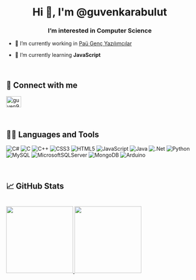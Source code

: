 <h1 align="center">Hi 👋, I'm @guvenkarabulut</h1>
<h3 align="center">I’m interested in Computer Science</h3>

- 🔭 I’m currently working in [Paü Genç Yazılımcılar](https://github.com/GencYazilimcilar)

- 🌱 I’m currently learning **JavaScript**

<br>


## 👋 Connect with me
<p align="left">
<a href="https://instagram.com/guven94372" target="blank"><img align="center" src="https://raw.githubusercontent.com/rahuldkjain/github-profile-readme-generator/master/src/images/icons/Social/instagram.svg" alt="guven94372" height="30" width="40" /></a>
</p>

<br>

## 👩‍💻 Languages and Tools
![C#](https://img.shields.io/badge/c%23-%23239120.svg?style=for-the-badge&logo=c-sharp&logoColor=white)
![C](https://img.shields.io/badge/c-%2300599C.svg?style=for-the-badge&logo=c&logoColor=white)
![C++](https://img.shields.io/badge/c++-%2300599C.svg?style=for-the-badge&logo=c%2B%2B&logoColor=white)
![CSS3](https://img.shields.io/badge/css3-%231572B6.svg?style=for-the-badge&logo=css3&logoColor=white)
![HTML5](https://img.shields.io/badge/html5-%23E34F26.svg?style=for-the-badge&logo=html5&logoColor=white)
![JavaScript](https://img.shields.io/badge/javascript-%23323330.svg?style=for-the-badge&logo=javascript&logoColor=%23F7DF1E)
![Java](https://img.shields.io/badge/java-%23ED8B00.svg?style=for-the-badge&logo=java&logoColor=white)
![.Net](https://img.shields.io/badge/.NET-5C2D91?style=for-the-badge&logo=.net&logoColor=white)
![Python](https://img.shields.io/badge/python-3670A0?style=for-the-badge&logo=python&logoColor=ffdd54)
![MySQL](https://img.shields.io/badge/mysql-%2300f.svg?style=for-the-badge&logo=mysql&logoColor=white)
![MicrosoftSQLServer](https://img.shields.io/badge/Microsoft%20SQL%20Sever-CC2927?style=for-the-badge&logo=microsoft%20sql%20server&logoColor=white)
![MongoDB](https://img.shields.io/badge/MongoDB-%234ea94b.svg?style=for-the-badge&logo=mongodb&logoColor=white)
![Arduino](https://img.shields.io/badge/-Arduino-00979D?style=for-the-badge&logo=Arduino&logoColor=white)

<br>

## &#x1f4c8; GitHub Stats

<br/>

<a href="https://github.com/anuraghazra/github-readme-stats">
 <img height=180px src="https://github-readme-stats.vercel.app/api/top-langs/?username=guvenkarabulut&langs_count=8&layout=compact&theme=dark" />
</a> 
<a href="https://github.com/anuraghazra/github-readme-stats">
 <img height=180px src="https://github-readme-stats.vercel.app/api?username=guvenkarabulut&theme=dark" />
</a> 



